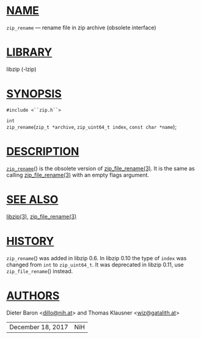 # [NAME](#NAME)

`zip_rename` — rename file in zip archive (obsolete interface)

# [LIBRARY](#LIBRARY)

libzip (-lzip)

# [SYNOPSIS](#SYNOPSIS)

`#include <``zip.h``>`

`int`  
`zip_rename`(`zip_t *archive`, `zip_uint64_t index`,
`const char *name`);

# [DESCRIPTION](#DESCRIPTION)

[`zip_rename`](#zip_rename)() is the obsolete version of
[zip_file_rename(3)](zip_file_rename.md). It is the same as calling
[zip_file_rename(3)](zip_file_rename.md) with an empty flags argument.

# [SEE ALSO](#SEE_ALSO)

[libzip(3)](libzip.md), [zip_file_rename(3)](zip_file_rename.md)

# [HISTORY](#HISTORY)

`zip_rename`() was added in libzip 0.6. In libzip 0.10 the type of
`index` was changed from `int` to `zip_uint64_t`. It was deprecated in
libzip 0.11, use `zip_file_rename`() instead.

# [AUTHORS](#AUTHORS)

Dieter Baron \<[dillo@nih.at](mailto:dillo@nih.at)\> and Thomas Klausner
\<[wiz@gatalith.at](mailto:wiz@gatalith.at)\>

|                   |     |
|-------------------|-----|
| December 18, 2017 | NiH |
